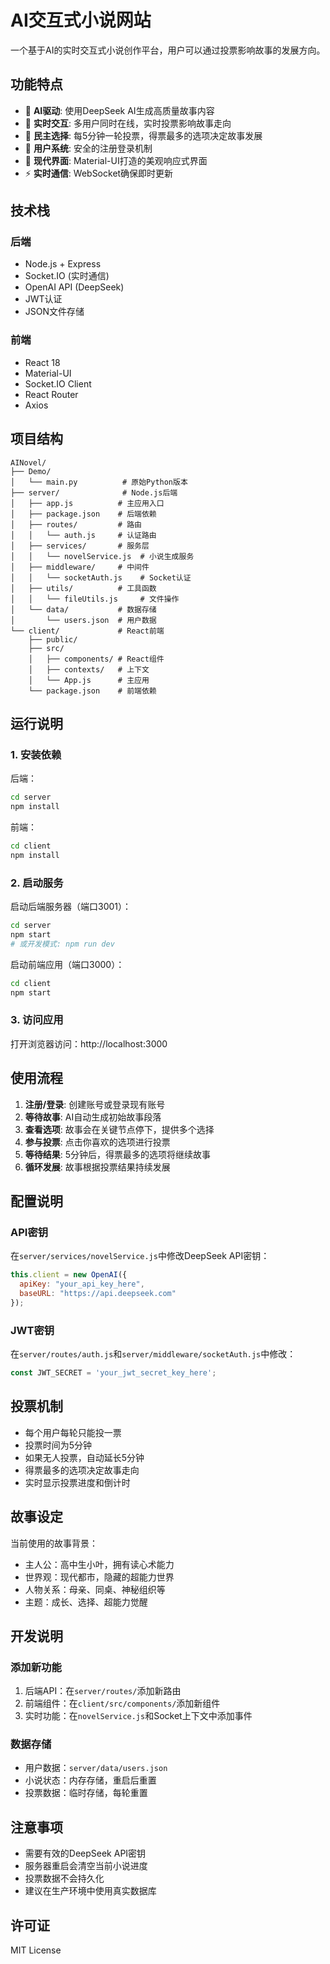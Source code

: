 # AI交互式小说网站

一个基于AI的实时交互式小说创作平台，用户可以通过投票影响故事的发展方向。

## 功能特点

- 🤖 **AI驱动**: 使用DeepSeek AI生成高质量故事内容
- 👥 **实时交互**: 多用户同时在线，实时投票影响故事走向
- 🎯 **民主选择**: 每5分钟一轮投票，得票最多的选项决定故事发展
- 🔐 **用户系统**: 安全的注册登录机制
- 📱 **现代界面**: Material-UI打造的美观响应式界面
- ⚡ **实时通信**: WebSocket确保即时更新

## 技术栈

### 后端
- Node.js + Express
- Socket.IO (实时通信)
- OpenAI API (DeepSeek)
- JWT认证
- JSON文件存储

### 前端
- React 18
- Material-UI
- Socket.IO Client
- React Router
- Axios

## 项目结构

```
AINovel/
├── Demo/
│   └── main.py          # 原始Python版本
├── server/              # Node.js后端
│   ├── app.js          # 主应用入口
│   ├── package.json    # 后端依赖
│   ├── routes/         # 路由
│   │   └── auth.js     # 认证路由
│   ├── services/       # 服务层
│   │   └── novelService.js  # 小说生成服务
│   ├── middleware/     # 中间件
│   │   └── socketAuth.js    # Socket认证
│   ├── utils/          # 工具函数
│   │   └── fileUtils.js     # 文件操作
│   └── data/           # 数据存储
│       └── users.json  # 用户数据
└── client/             # React前端
    ├── public/
    ├── src/
    │   ├── components/ # React组件
    │   ├── contexts/   # 上下文
    │   └── App.js      # 主应用
    └── package.json    # 前端依赖
```

## 运行说明

### 1. 安装依赖

后端：
```bash
cd server
npm install
```

前端：
```bash
cd client
npm install
```

### 2. 启动服务

启动后端服务器（端口3001）：
```bash
cd server
npm start
# 或开发模式: npm run dev
```

启动前端应用（端口3000）：
```bash
cd client
npm start
```

### 3. 访问应用

打开浏览器访问：http://localhost:3000

## 使用流程

1. **注册/登录**: 创建账号或登录现有账号
2. **等待故事**: AI自动生成初始故事段落
3. **查看选项**: 故事会在关键节点停下，提供多个选择
4. **参与投票**: 点击你喜欢的选项进行投票
5. **等待结果**: 5分钟后，得票最多的选项将继续故事
6. **循环发展**: 故事根据投票结果持续发展

## 配置说明

### API密钥
在`server/services/novelService.js`中修改DeepSeek API密钥：
```javascript
this.client = new OpenAI({
  apiKey: "your_api_key_here",
  baseURL: "https://api.deepseek.com"
});
```

### JWT密钥
在`server/routes/auth.js`和`server/middleware/socketAuth.js`中修改：
```javascript
const JWT_SECRET = 'your_jwt_secret_key_here';
```

## 投票机制

- 每个用户每轮只能投一票
- 投票时间为5分钟
- 如果无人投票，自动延长5分钟
- 得票最多的选项决定故事走向
- 实时显示投票进度和倒计时

## 故事设定

当前使用的故事背景：
- 主人公：高中生小叶，拥有读心术能力
- 世界观：现代都市，隐藏的超能力世界
- 人物关系：母亲、同桌、神秘组织等
- 主题：成长、选择、超能力觉醒

## 开发说明

### 添加新功能
1. 后端API：在`server/routes/`添加新路由
2. 前端组件：在`client/src/components/`添加新组件
3. 实时功能：在`novelService.js`和Socket上下文中添加事件

### 数据存储
- 用户数据：`server/data/users.json`
- 小说状态：内存存储，重启后重置
- 投票数据：临时存储，每轮重置

## 注意事项

- 需要有效的DeepSeek API密钥
- 服务器重启会清空当前小说进度
- 投票数据不会持久化
- 建议在生产环境中使用真实数据库

## 许可证

MIT License